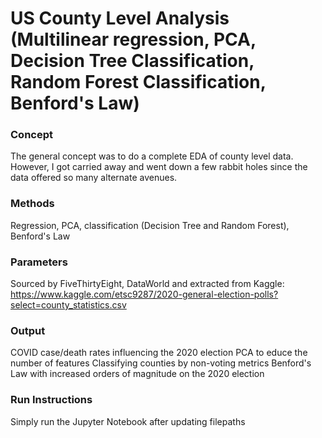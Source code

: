 # US County Level Analysis (Multilinear regression, PCA, Decision Tree Classification, Random Forest Classification, Benford's Law)

### Concept 
The general concept was to do a complete EDA of county level data. However, I got carried away and went down a few rabbit holes since the data offered so many alternate avenues. 

### Methods
Regression, PCA, classification (Decision Tree and Random Forest), Benford's Law

### Parameters 
Sourced by FiveThirtyEight, DataWorld and extracted from Kaggle: https://www.kaggle.com/etsc9287/2020-general-election-polls?select=county_statistics.csv

### Output
COVID case/death rates influencing the 2020 election
PCA to educe the number of features
Classifying counties by non-voting metrics
Benford's Law with increased orders of magnitude on the 2020 election

### Run Instructions
Simply run the Jupyter Notebook after updating filepaths 
